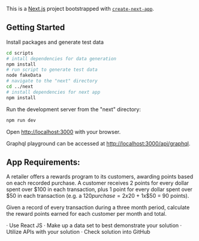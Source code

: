 This is a [Next.js](https://nextjs.org/) project bootstrapped with [`create-next-app`](https://github.com/vercel/next.js/tree/canary/packages/create-next-app).

## Getting Started

Install packages and generate test data

```bash
cd scripts
# intall dependencies for data generation
npm install
# run script to generate test data
node fakeData
# navigate to the "next" directory
cd ../next
# install dependencies for next app
npm install
```

Run the development server from the "next" directory:

```bash
npm run dev
```

Open [http://localhost:3000](http://localhost:3000) with your browser.

Graphql playground can be accessed at [http://localhost:3000/api/graphql](http://localhost:3000/api/graphql).

## App Requirements:

A retailer offers a rewards program to its customers, awarding points based on each recorded purchase.
A customer receives 2 points for every dollar spent over $100 in each transaction, plus 1 point for every dollar spent over $50 in each transaction
(e.g. a $120 purchase = 2x$20 + 1x$50 = 90 points).

Given a record of every transaction during a three month period, calculate the reward points earned for each customer per month and total.

· Use React JS
· Make up a data set to best demonstrate your solution
· Utilize APIs with your solution
· Check solution into GitHub
